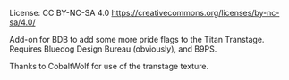 License: CC BY-NC-SA 4.0 https://creativecommons.org/licenses/by-nc-sa/4.0/

Add-on for BDB to add some more pride flags to the Titan Transtage. Requires Bluedog Design Bureau (obviously), and B9PS. 

Thanks to CobaltWolf for use of the transtage texture.
